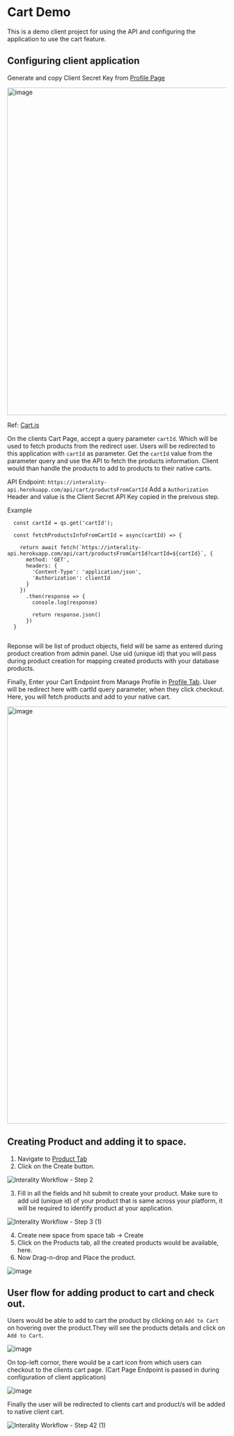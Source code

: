 # Cart Demo

This is a demo client project for using the API and configuring the application to use the cart feature. 

## Configuring client application

Generate and copy Client Secret Key from [Profile Page](https://interality.io/#/subadmin/profile)

<img width="750" alt="image" src="https://user-images.githubusercontent.com/69627223/185732384-50c3cc20-8a2e-4c18-b2a6-6f9bbacccc50.png">

Ref: [Cart.js](/src/Components/Cart.js)

On the clients Cart Page, accept a query parameter `cartId`. Which will be used to fetch products from the redirect user.
Users will be redirected to this application with `cartId` as parameter.
Get the `cartId` value from the parameter query and use the API to fetch the products information. Client would than handle the products to add to products to their native carts.

API Endpoint: `https://interality-api.herokuapp.com/api/cart/productsFromCartId`
Add a `Authorization` Header and value is the Client Secret API Key copied in the preivous step.

Example
```
  const cartId = qs.get('cartId');
 
  const fetchProductsInfoFromCartId = async(cartId) => {
    
    return await fetch(`https://interality-api.herokuapp.com/api/cart/productsFromCartId?cartId=${cartId}`, {
      method: 'GET',
      headers: {
        'Content-Type': 'application/json',
        'Authorization': clientId
      }
    })
      .then(response => {
        console.log(response)

        return response.json()
      })
  }
    
 ```
Reponse will be list of product objects, field will be same as entered during product creation from admin panel.
Use uid (unique id) that you will pass during product creation for mapping created products with your database products.

Finally, Enter your Cart Endpoint from Manage Profile in [Profile Tab](https://interality.io/#/subadmin/profile). User will be redirect here with cartId query parameter, when they click checkout. Here, you will fetch products and add to your native cart. 

<img width="955" alt="image" src="https://user-images.githubusercontent.com/69627223/185737564-394c6952-8ad6-4273-965d-fce9c051f1b7.png">

 

## Creating Product and adding it to space.

1. Navigate to [Product Tab](https://interality.io/#/subadmin/products)
2. Click on the Create button.

![Interality Workflow - Step 2](https://user-images.githubusercontent.com/69627223/185727087-af3b1ac0-3fe6-422e-872d-af78359551c9.jpeg)

3. Fill in all the fields and hit submit to create your product. 
Make sure to add uid (unique id) of your product that is same across your platform, it will be required to identify product at your application.

![Interality Workflow - Step 3 (1)](https://user-images.githubusercontent.com/69627223/185727193-66e5658a-2192-4be0-ac5d-d360d3be0752.jpeg)

4. Create new space from space tab -> Create
5. Click on the Products tab, all the created products would be available, here.
6. Now Drag-n-drop and Place the product.

![image](https://user-images.githubusercontent.com/69627223/185738348-3e433a16-d1ce-4887-a75e-429c3dfb6961.png)

## User flow for adding product to cart and check out.

Users would be able to add to cart the product by clicking on `Add to Cart` on hovering over the product.They will see the products details and click on `Add to Cart`.

![image](https://user-images.githubusercontent.com/69627223/185738674-b67d9260-fffe-4d97-82b3-275ccb0c5528.png)

On top-left cornor, there would be a cart icon from which users can checkout to the clients cart page. (Cart Page Endpoint is passed in during configuration of client application)

![image](https://user-images.githubusercontent.com/69627223/185738699-985bfd48-4d38-42b1-b13d-6b0807a2ca9e.png)

Finally the user will be redirected to clients cart and product/s will be added to native client cart.

![Interality Workflow - Step 42 (1)](https://user-images.githubusercontent.com/69627223/185727722-d7f9ab2b-3997-4dff-9bb6-2f8408b02c5a.jpeg)



